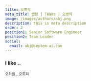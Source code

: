 ```yaml
---
title: 오병직
meta_title: 셉템 | Teams | 오병직
image: /images/authors/obj.png
description: this is meta description
order: 2
position1: Senior Software Engineer
position2: Team Leader
social:
  email: obj@septem-ai.com
---
```


### I like ..
  `오하율` , `오토리`
